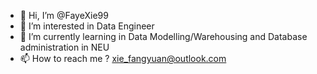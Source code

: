 - 👋 Hi, I’m @FayeXie99
- 👀 I’m interested in Data Engineer
- 🌱 I’m currently learning in Data Modelling/Warehousing and Database administration in NEU
- 📫 How to reach me ? xie_fangyuan@outlook.com

<!---
FayeXie99/FayeXie99 is a ✨ special ✨ repository because its `README.md` (this file) appears on your GitHub profile.
You can click the Preview link to take a look at your changes.
--->
